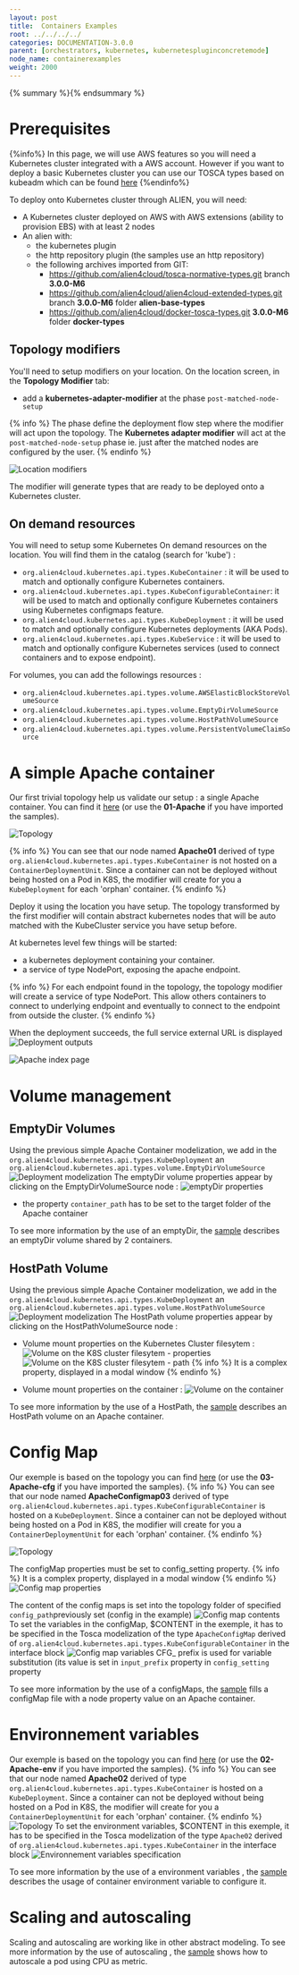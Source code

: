 ```yaml
---
layout: post
title:  Containers Examples
root: ../../../../
categories: DOCUMENTATION-3.0.0
parent: [orchestrators, kubernetes, kubernetespluginconcretemode]
node_name: containerexamples
weight: 2000
---
```

{% summary %}{% endsummary %}

# Prerequisites

{%info%}
In this page, we will use AWS features so you will need a Kubernetes cluster integrated with a AWS account.
However if you want to deploy a basic Kubernetes cluster you can use our TOSCA types based on kubeadm which can be found [here](https://github.com/alien4cloud/csar-public-library/tree/develop/org/alien4cloud/kubernetes/kubeadm)
{%endinfo%}

To deploy onto Kubernetes cluster through ALIEN, you will need:

- A Kubernetes cluster deployed on AWS with AWS extensions (ability to provision EBS) with at least 2 nodes
- An alien with:
  - the kubernetes plugin
  - the http repository plugin (the samples use an http repository)
  - the following archives imported from GIT:
    - https://github.com/alien4cloud/tosca-normative-types.git branch **3.0.0-M6**
    - https://github.com/alien4cloud/alien4cloud-extended-types.git branch **3.0.0-M6** folder **alien-base-types**
    - https://github.com/alien4cloud/docker-tosca-types.git **3.0.0-M6** folder **docker-types**


## Topology modifiers

You'll need to setup modifiers on your location. On the location screen, in the **Topology Modifier** tab:


- add a **kubernetes-adapter-modifier** at the phase `post-matched-node-setup`

{% info %}
The phase define the deployment flow step where the modifier will act upon the topology. The **Kubernetes adapter modifier** will act at the `post-matched-node-setup` phase ie. just after the matched nodes are configured by the user.
{% endinfo %}

![Location modifiers](../../images/3.0.0/orchestrators/kubernetes/kubernetes_walkthrough/.png)

The modifier will generate types that are ready to be deployed onto a Kubernetes cluster.

## On demand resources

You will need to setup some Kubernetes On demand resources on the location. You will find them in the catalog (search for 'kube') :

- `org.alien4cloud.kubernetes.api.types.KubeContainer` : it will be used to match and optionally configure Kubernetes containers.
- `org.alien4cloud.kubernetes.api.types.KubeConfigurableContainer`: it will be used to match and optionally configure Kubernetes containers using Kubernetes configmaps feature.
- `org.alien4cloud.kubernetes.api.types.KubeDeployment` : it will be used to match and optionally configure Kubernetes deployments (AKA Pods).
- `org.alien4cloud.kubernetes.api.types.KubeService` : it will be used to match and optionally configure Kubernetes services (used to connect containers and to expose endpoint).

For volumes, you can add the followings resources :

- `org.alien4cloud.kubernetes.api.types.volume.AWSElasticBlockStoreVolumeSource`
- `org.alien4cloud.kubernetes.api.types.volume.EmptyDirVolumeSource`
- `org.alien4cloud.kubernetes.api.types.volume.HostPathVolumeSource`
- `org.alien4cloud.kubernetes.api.types.volume.PersistentVolumeClaimSource`




# A simple Apache container
Our first trivial topology help us validate our setup : a single Apache container. You can find it [here](https://github.com/alien4cloud/samples/tree/3.0.x/org/alien4cloud/doc/kube/kcontainers/01-Apache/topology/types.yml) (or use the **01-Apache** if you have imported the samples).

![Topology](../../images/3.0.0/orchestrators/kubernetes/apache_simple_container.png)


{% info %}
You can see that our node named **Apache01** derived of type `org.alien4cloud.kubernetes.api.types.KubeContainer` is not hosted on a `ContainerDeploymentUnit`. Since a container can not be deployed without being hosted on a Pod in K8S, the modifier will create for you a `KubeDeployment` for each 'orphan' container.
{% endinfo %}

Deploy it using the location you have setup. The topology transformed by the first modifier will contain abstract kubernetes nodes that will be auto matched with the KubeCluster service  you have setup before.

At kubernetes level few things will be started:

- a kubernetes deployment containing your container.
- a service of type NodePort, exposing the apache endpoint.

{% info %}
For each endpoint found in the topology, the topology modifier will create a service of type NodePort. This allow others containers to connect to underlying endpoint and eventually to connect to the endpoint from outside the cluster.
{% endinfo %}

When the deployment succeeds, the full service external URL is displayed 
![Deployment outputs](../../images/3.0.0/orchestrators/kubernetes/apache_simple_container_deployment.png)

![Apache index page](../../images/3.0.0/orchestrators/kubernetes/apache_simple_container_service.png)

# Volume management

## EmptyDir Volumes

Using the previous simple Apache Container modelization, we add in the `org.alien4cloud.kubernetes.api.types.KubeDeployment` an `org.alien4cloud.kubernetes.api.types.volume.EmptyDirVolumeSource`
![Deployment modelization](../../images/3.0.0/orchestrators/kubernetes/emptyDir.png)
The emptyDir volume properties appear by clicking on the EmptyDirVolumeSource  node :
![emptyDir properties](../../images/3.0.0/orchestrators/kubernetes/emptyDir_2.png)
- the property `container_path` has to be set to the target folder of the Apache container  

To see more information by the use of an emptyDir, the [sample](https://github.com/alien4cloud/samples/tree/3.0.x/org/alien4cloud/doc/kube/kcontainers/10-Volume-EmptyDir) describes an emptyDir volume shared by 2 containers.

## HostPath Volume
Using the previous simple Apache Container modelization, we add in the `org.alien4cloud.kubernetes.api.types.KubeDeployment` an `org.alien4cloud.kubernetes.api.types.volume.HostPathVolumeSource`
![Deployment modelization](../../images/3.0.0/orchestrators/kubernetes/Hostpath_1.png)
The HostPath volume properties appear by clicking on the HostPathVolumeSource node :
- Volume mount properties on the Kubernetes Cluster filesytem :
![Volume on the K8S cluster filesytem - properties](../../images/3.0.0/orchestrators/kubernetes/Hostpath_2.png)
![Volume on the K8S cluster filesytem - path](../../images/3.0.0/orchestrators/kubernetes/Hostpath_3.png)
{% info %}
It is a complex property, displayed in a modal window
{% endinfo %}

- Volume mount properties on the container :
![Volume on the container](../../images/3.0.0/orchestrators/kubernetes/Hostpath_4.png)

To see more information by the use of a HostPath, the [sample](https://github.com/alien4cloud/samples/tree/3.0.x/org/alien4cloud/doc/kube/kcontainers/11-Volume-HostPath) describes an HostPath volume on an Apache container.
# Config Map

Our exemple is based on the topology you can find  [here](https://github.com/alien4cloud/samples/blob/3.0.x/org/alien4cloud/doc/kube/kcontainers/03-Apache-cfg/topology/types.yml) (or use the **03-Apache-cfg** if you have imported the samples).
{% info %}
You can see that our node named **ApacheConfigmap03** derived of type `org.alien4cloud.kubernetes.api.types.KubeConfigurableContainer` is  hosted on a `KubeDeployment`. Since a container can not be deployed without being hosted on a Pod in K8S, the modifier will create for you a `ContainerDeploymentUnit` for each 'orphan' container.
{% endinfo %}

![Topology](../../images/3.0.0/orchestrators/kubernetes/apache_configMap_1.png)

The configMap properties must be set to config_setting property. 
{% info %}
It is a complex property, displayed in a modal window
{% endinfo %}
![Config map properties](../../images/3.0.0/orchestrators/kubernetes/apache_configMap_2.png)

The content of the config maps is set into the topology folder of specified `config_path`previously set (config in the example)
![Config map contents](../../images/3.0.0/orchestrators/kubernetes/apache_configMap_3.png)
To set the variables in the configMap, $CONTENT in the exemple, it has to be specified in the Tosca modelization of the type `ApacheConfigMap` derived of `org.alien4cloud.kubernetes.api.types.KubeConfigurableContainer` in the interface block
![Config map variables](../../images/3.0.0/orchestrators/kubernetes/apache_configMap_4.png)
CFG_ prefix is used for variable substitution (its value is set in `input_prefix` property in `config_setting` property

To see more information by the use of a configMaps, the [sample](https://github.com/alien4cloud/samples/tree/3.0.x/org/alien4cloud/doc/kube/kcontainers/03-Apache-cfg)  fills a configMap file with a node property value on an Apache container.


# Environnement variables
Our exemple is based on the topology you can find  [here](https://github.com/alien4cloud/samples/blob/3.0.x/org/alien4cloud/doc/kube/kcontainers/02-Apache-env/types/types.yml) (or use the **02-Apache-env** if you have imported the samples).
{% info %}
You can see that our node named **Apache02** derived of type `org.alien4cloud.kubernetes.api.types.KubeContainer` is  hosted on a `KubeDeployment`. Since a container can not be deployed without being hosted on a Pod in K8S, the modifier will create for you a `ContainerDeploymentUnit` for each 'orphan' container.
{% endinfo %}
![Topology](../../images/3.0.0/orchestrators/kubernetes/apache_env_2.png)
To set the environment variables, $CONTENT in this exemple, it has to be specified in the Tosca modelization of the type `Apache02` derived of `org.alien4cloud.kubernetes.api.types.KubeContainer` in the interface block
![Environnement variables specification](../../images/3.0.0/orchestrators/kubernetes/apache_env_1.png)

To see more information by the use of a environment variables , the [sample](https://github.com/alien4cloud/samples/tree/3.0.x/org/alien4cloud/doc/kube/kcontainers/02-Apache-env)  describes the usage of container environment variable to configure it.


# Scaling and autoscaling

Scaling and autoscaling are working like in other abstract modeling.
To see more information by the use of autoscaling , the [sample](https://github.com/alien4cloud/samples/tree/3.0.x/org/alien4cloud/doc/kube/kcontainers/24-autoscaling)  shows how to autoscale a pod using CPU as metric.

